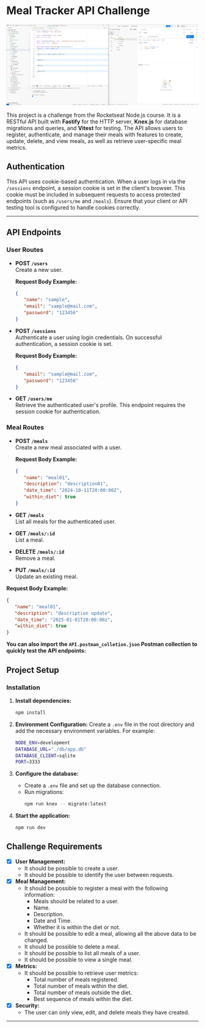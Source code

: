 # Meal Tracker API Challenge

![API Screenshot](screenshots/image.png)

This project is a challenge from the Rocketseat Node.js course. It is a RESTful API built with **Fastify** for the HTTP server, **Knex.js** for database migrations and queries, and **Vitest** for testing. The API allows users to register, authenticate, and manage their meals with features to create, update, delete, and view meals, as well as retrieve user-specific meal metrics.

## Authentication

This API uses cookie-based authentication. When a user logs in via the `/sessions` endpoint, a session cookie is set in the client's browser. This cookie must be included in subsequent requests to access protected endpoints (such as `/users/me` and `/meals`). Ensure that your client or API testing tool is configured to handle cookies correctly.

---

## API Endpoints

### User Routes

-  **POST `/users`**  
   Create a new user.

   **Request Body Example:**

   ```json
   {
      "name": "sample",
      "email": "sample@mail.com",
      "password": "123456"
   }
   ```

-  **POST `/sessions`**  
    Authenticate a user using login credentials. On successful authentication, a session cookie is set.

   **Request Body Example:**

   ```json
   {
      "email": "sample@mail.com",
      "password": "123456"
   }
   ```

-  **GET `/users/me`**  
   Retrieve the authenticated user's profile. This endpoint requires the session cookie for authentication.

### Meal Routes

-  **POST `/meals`**  
    Create a new meal associated with a user.

   **Request Body Example:**

   ```json
   {
      "name": "meal01",
      "description": "description01",
      "date_time": "2024-10-11T20:00:00Z",
      "within_diet": true
   }
   ```

-  **GET `/meals`**  
    List all meals for the authenticated user.

-  **GET `/meals/:id`**  
    List a meal.

-  **DELETE `/meals/:id`**  
    Remove a meal.

-  **PUT `/meals/:id`**  
   Update an existing meal.

**Request Body Example:**

```json
{
   "name": "meal01",
   "description": "description update",
   "date_time": "2025-01-01T20:00:00z",
   "within_diet": true
}
```

**You can also import the `API.postman_colletion.json` Postman collection to quickly test the API endpoints:**

## Project Setup

### Installation

1. **Install dependencies:**

   ```sh
   npm install
   ```

2. **Environment Configuration:** Create a `.env` file in the root directory and add the necessary environment variables. For example:

   ```sh
   NODE_ENV=development
   DATABASE_URL="./db/app.db"
   DATABASE_CLIENT=sqlite
   PORT=3333
   ```

3. **Configure the database:**

   -  Create a `.env` file and set up the database connection.
   -  Run migrations:
      ```sh
      npm run knex -- migrate:latest
      ```

4. **Start the application:**

   ```sh
   npm run dev
   ```

## Challenge Requirements

-  [x] **User Management:**
   -  It should be possible to create a user.
   -  It should be possible to identify the user between requests.
-  [x] **Meal Management:**
   -  It should be possible to register a meal with the following information:
      -  Meals should be related to a user.
      -  Name.
      -  Description.
      -  Date and Time.
      -  Whether it is within the diet or not.
   -  It should be possible to edit a meal, allowing all the above data to be changed.
   -  It should be possible to delete a meal.
   -  It should be possible to list all meals of a user.
   -  It should be possible to view a single meal.
-  [x] **Metrics:**
   -  It should be possible to retrieve user metrics:
      -  Total number of meals registered.
      -  Total number of meals within the diet.
      -  Total number of meals outside the diet.
      -  Best sequence of meals within the diet.
-  [x] **Security:**
   -  The user can only view, edit, and delete meals they have created.

---
